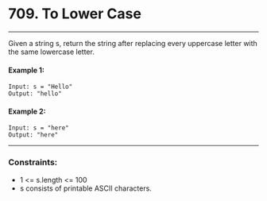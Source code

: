 # 709. To Lower Case

---
Given a string s, return the string after replacing every uppercase letter with the same lowercase letter.

#### Example 1:
```
Input: s = "Hello"
Output: "hello"
```
#### Example 2:
```
Input: s = "here"
Output: "here"
```

---
### Constraints:

- 1 <= s.length <= 100
- s consists of printable ASCII characters.